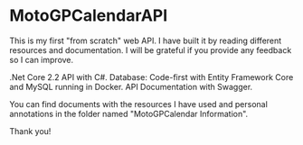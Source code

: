 # MotoGPCalendarAPI
This is my first "from scratch" web API. I have built it by reading different resources and documentation.
I will be grateful if you provide any feedback so I can improve.

.Net Core 2.2 API with C#.
Database: Code-first with Entity Framework Core and MySQL running in Docker.
API Documentation with Swagger.

You can find documents with the resources I have used and personal annotations in the folder named "MotoGPCalendar Information".

Thank you!
